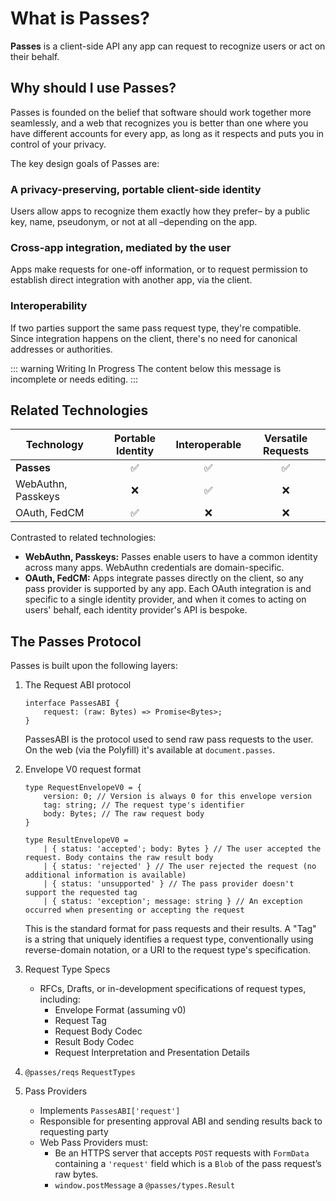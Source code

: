 # What is Passes?

**Passes** is a client-side API any app can request to recognize users or act on their behalf.

<script setup>import IndexExample from './IndexExample.vue';</script>
<IndexExample />

## Why should I use Passes?

Passes is founded on the belief that software should work together more seamlessly, and a web that recognizes you is better than one where you have different accounts for every app, as long as it respects and puts you in control of your privacy. 

The key design goals of Passes are:

### A privacy-preserving, portable client-side identity
Users allow apps to recognize them exactly how they prefer– by a public key, name, pseudonym, or not at all –depending on the app.


### Cross-app integration, mediated by the user
Apps make requests for one-off information, or to request permission to establish direct integration with another app, via the client.


### Interoperability
If two parties support the same pass request type, they're compatible. Since integration happens on the client, there's no need for canonical addresses or authorities.

::: warning Writing In Progress
The content below this message is incomplete or needs editing.
:::


## Related Technologies

| Technology               | Portable Identity | Interoperable | Versatile Requests |
|--------------------------|:-----------------:|:-------------:|:------------------:|
| **Passes**               | ✅                | ✅            | ✅                 |
| WebAuthn, Passkeys       | ❌                | ✅            | ❌                 |
| OAuth, FedCM             | ✅                | ❌            | ❌                 |

Contrasted to related technologies:
- **WebAuthn, Passkeys:** Passes enable users to have a common identity across many apps. WebAuthn credentials are domain-specific.
- **OAuth, FedCM:** Apps integrate passes directly on the client, so any pass provider is supported by any app. Each OAuth integration is and specific to a single identity provider, and when it comes to acting on users' behalf, each identity provider's API is bespoke.


## The Passes Protocol

Passes is built upon the following layers:

1. The Request ABI protocol
    
    ```tsx
    interface PassesABI {
    	request: (raw: Bytes) => Promise<Bytes>;
    }
    ```

    PassesABI is the protocol used to send raw pass requests to the user. On the web (via the Polyfill) it's available at `document.passes`.
    
2. Envelope V0 request format
    
    ```tsx
    type RequestEnvelopeV0 = {
    	version: 0; // Version is always 0 for this envelope version
    	tag: string; // The request type's identifier
    	body: Bytes; // The raw request body
    }
    
    type ResultEnvelopeV0 =
    	| { status: 'accepted'; body: Bytes } // The user accepted the request. Body contains the raw result body
    	| { status: 'rejected' } // The user rejected the request (no additional information is available)
    	| { status: 'unsupported' } // The pass provider doesn't support the requested tag
    	| { status: 'exception'; message: string } // An exception occurred when presenting or accepting the request
    ```

    This is the standard format for pass requests and their results. A "Tag" is a string that uniquely identifies a request type, conventionally using reverse-domain notation, or a URI to the request type's specification.
    
3. Request Type Specs
    - RFCs, Drafts, or in-development specifications of request types, including:
        - Envelope Format (assuming v0)
        - Request Tag
        - Request Body Codec
        - Result Body Codec
        - Request Interpretation and Presentation Details

4. `@passes/reqs` `RequestTypes`

5. Pass Providers
    - Implements `PassesABI['request']`
    - Responsible for presenting approval ABI and sending results back to requesting party
    - Web Pass Providers must:
        - Be an HTTPS server that accepts `POST` requests with `FormData` containing a `'request'` field which is a `Blob` of the pass request’s raw bytes.
        - `window.postMessage` a `@passes/types.Result`